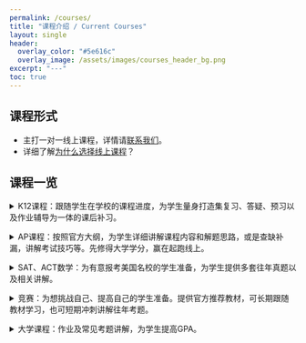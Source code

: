 ```yaml
---
permalink: /courses/
title: "课程介绍 / Current Courses"
layout: single
header:
  overlay_color: "#5e616c"
  overlay_image: /assets/images/courses_header_bg.png
excerpt: "---"
toc: true
---
```


## 课程形式

- 主打一对一线上课程，详情请[联系我们](/contact/)。
- 详细了解[为什么选择线上课程](/online_vs_in_person/)？

<!-- - 校区地址：[2-1161 The High Street, Coquitlam, BC](https://www.google.com/maps/place/1161+The+High+St+%232,+Coquitlam,+BC+V3B+7W3/@49.2824111,-122.798489,17z/data=!3m1!4b1!4m6!3m5!1s0x54867f323290e12b:0x77d7a90be5316ba5!8m2!3d49.2824076!4d-122.7959141!16s%2Fg%2F11rx__n81p?entry=ttu)
- 目前开设一对一课程和小班课程（四人以下） -->

<!-- ### 课程特点

- 充分利用新科技
    - 如今的线上通讯工具，可以让老师更容易给学生写板书，展示解题过程和讲解知识点。在软件中书写文字以及画图，都比在纸张或白板上更快捷，并且有更多易用的功能，如复制粘贴、划重点、画几何图形等。 (此处最好有视频/图片演示)
    - 课堂笔记很容易共享，省去学生盲目抄笔记浪费的时间。有时学生在课上是“为了抄笔记而抄笔记“，反而影响听课，然而线上课往往不需要学生把老师写的都抄下来，因为老师在课后都会将课堂笔记共享给学生。
    - 增强学生使用计算机学习、办公的能力。在学习和未来工作的过程中，计算机是一大助力。老师在给学生讲课时，也经常会教导学生使用常用的计算机软件来帮助学习。比如学习数学时，有时需要借助电脑来画函数图像，更好的理解函数的性质；学习化学时，可以使用网上的动态元素周期表，包含的信息远比纸质版元素周期表多的多。
    - 总结：线上课程的一大特点就是高效率。
- 时间灵活
    - 课程随时安排，晚上很晚或是早上很早，如果学生需要，老师都可以上课。
    - 不需考虑在路上花费的时间，对于兴趣班比较多的学生，更容易找到合适的上课时间。
- 更多的学习资源
    - 不同于传统的线下上课，学生有学习上的问题往往要等到下次上课才能请教老师。而线上课的学生则可以在课后也偶尔向老师请教问题，并且获得老师多年来自己整理的线上[学习资源]()。
    - 同时，老师也更容易分享给学生一些线上的课后练习，巩固课上所学。
    - 新学生免费获得一节线上试听课。 -->

## 课程一览

<details><summary>
K12课程：跟随学生在学校的课程进度，为学生量身打造集复习、答疑、预习以及作业辅导为一体的课后补习。<!--（[不同学校里的不同老师为什么教的东西不一样？](此处应有扯淡软文链接))。 -->
</summary>
<ul>
<li>
10年级及以下课程：数学 Math/Pre-calculus)，科学 Science
</li>
<li>
11年级课程：数学 Pre-calculus 11，物理 Physics 11，化学 Chemistry 11，计算机 Computer Programing 11
</li>
<li>
12年级课程：数学 Pre-calculus 12, Calculus 12，物理 Physics 12，化学 Chemistry 12，计算机 Computer Programing 12，经济 Economics 12
</li>
<li>
IB课程：数学SL/HL，物理SL/HL，化学SL/HL，以及IA辅导（选题、实验、报告）
</li>
</ul>
</details>

<p></p>

<details><summary>
AP课程：按照官方大纲，为学生详细讲解课程内容和解题思路，或是查缺补漏，讲解考试技巧等。先修得大学学分，赢在起跑线上。
</summary>
<ul>
<li>
<a href="https://apstudents.collegeboard.org/courses/ap-precalculus">Precalculus</a>, <a href="https://apstudents.collegeboard.org/courses/ap-calculus-ab">Calculus AB</a>, <a href="https://apstudents.collegeboard.org/courses/ap-calculus-bc">Calculus BC</a>
</li>
<li>
<a href="https://apstudents.collegeboard.org/courses/ap-physics-1-algebra-based">Physics 1</a>, <a href="https://apstudents.collegeboard.org/courses/ap-physics-2-algebra-based">Physics 2</a>, <a href="https://apstudents.collegeboard.org/courses/ap-physics-c-mechanics">Physics C: Mechanics</a>, <a href="https://apstudents.collegeboard.org/courses/ap-physics-c-electricity-and-magnetism">Physics C: Electricity and Magnetism</a>
</li>
<li>
<a href="https://apstudents.collegeboard.org/courses/ap-chemistry">Chemistry</a>
</li>
<li>
<a href="https://apstudents.collegeboard.org/courses/ap-statistics">Statistics</a>
</li>
<li>
<a href="https://apstudents.collegeboard.org/courses/ap-computer-science-principles">Computer Science Principles</a>, <a href="https://apstudents.collegeboard.org/courses/ap-computer-science-a">Computer Science A</a>
</li>
<li>
<a href="https://apstudents.collegeboard.org/courses/ap-microeconomics">Microeconomics</a>, <a href="https://apstudents.collegeboard.org/courses/ap-macroeconomics">Macroeconomics</a>
</li>
<li>
<a href="https://apstudents.collegeboard.org/courses/ap-psychology">Psychology</a>
</li>
</ul>
</details>

<p></p>

<details><summary>
SAT、ACT数学：为有意报考美国名校的学生准备，为学生提供多套往年真题以及相关讲解。
</summary>
</details>

<p></p>

<details><summary>
竞赛：为想挑战自己、提高自己的学生准备。提供官方推荐教材，可长期跟随教材学习，也可短期冲刺讲解往年考题。
</summary>
<ul>
<li>数学：<a href="https://www.maa.org/math-competitions/amc-8">AMC 8</a>/<a href="https://www.maa.org/math-competitions/amc-1012">10/12</a>, <a href="https://www.cemc.uwaterloo.ca/contests/our-contests.html">Waterloo Math contests (Gauss/Pascal/Cayley/Fermat/Euclid)</a></li>
<li>化学：<a href="https://uwaterloo.ca/chemistry/about-chemistry/community-outreach/chemistry-high-school-exams">Chemistry 13</a>, <a href="https://uwaterloo.ca/chemistry/about-chemistry/community-outreach/chemistry-high-school-exams">Avogadro</a></li>
<li>物理：<a href="https://www.aapt.org/Programs/PhysicsBowl/index.cfm">AAPT</a>, <a href="https://outreach.phas.ubc.ca/exams-and-competitions/cap-high-school-prize-exam/">CAP</a>, <a href="https://uwaterloo.ca/sir-isaac-newton-exam/">SIN</a>, <a href="https://www.bpho.org.uk">British Physics Olympiad</a></li>
<li>计算机：<a href="https://cemc.uwaterloo.ca/contests/ccc-cco.html">CCC</a></li>
</ul>
</details>

<p></p>

<details><summary>
大学课程：作业及常见考题讲解，为学生提高GPA。
</summary>
<ul>
    <details>
    <summary>
    多大各校区数学、统计、及低年级物理、化学、计算机，主要包括：
    </summary>
    <ul>
        <li>MAT137，MAT135/136，MAT133，MAT223，MAT224，MAT235，MAT237，MAT244，MAT246，MAT301，MAT315, MAT334</li>
        <li>STA130，STA237，STA238，STA302，STA303，STA304，STA314</li>
        <li>CSC108，CSC148，CSC165，CSC209，</li>
        <li>PHY131，PHY132，CHM135，CHM136</li>
        <li>其他数学、统计、物理相关课程，可以先微信或电话咨询</li>
    </ul>
    </details>
</ul>

<ul>
    <details>
    <summary>
    UBC、SFU各校区：
    </summary>
    <ul>
        <li>数学、统计所有基础课及专业必修课，及部分选修课（请先联系我们）</li>
        <li>物理大一、大二全部课程</li>
        <li>化学基础课程</li>
        <li>计算机基础课程</li>
    </ul>
    </details>
</ul>

<ul>
    <details>
    <summary>
    其他大学/学院：
    </summary>
    <ul>
        <li>请<a href="/contact/">联系我们</a>了解详情</li>
    </ul>
    </details>
</ul>
</details>


